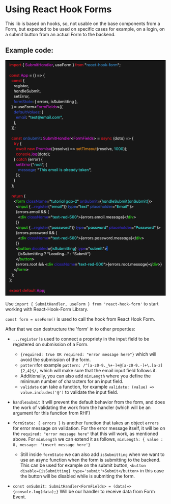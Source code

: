 # Using React Hook Forms

This lib is based on hooks, so, not usable on the base components from a Form, but expected to be used on specific cases for example, on a login, on a submit button from an actual Form to the backend.

## Example code:

![alt text](image.png)

Use `import { SubmitHandler, useForm } from 'react-hook-form'` to start working with React-Hook-Form Library.

`const form = useForm()` is used to call the hook from React Hook Form.

After that we can destructure the 'form' in to other properties:

- `...register` Is used to connect a propriety in the input field to be registered on submission of a Form.
  - `{required: true OR required: "error message here"}` which will avoid the submission of the form.
  - `pattern`for example `pattern: /^[a-z0-9._%+-]+@[a-z0-9.-]+\.[a-z]{2,4}$/,` which will make sure that the email input field follows it.
  - Additionally, you can also add `minLength` where you define the minimum number of characters for an input field.
  - `validate` can take a function, for example `validate: (value) => value.includes('@')` to validate the input field.
- `handleSubmit` It will prevent the default behavior from the form, and does the work of validating the work from the handler (which will be an argument for this function from RHF)
- `formState: { errors }` is another function that takes an object `errors` for error message on validation. For the error message itself, it will be on the `required: "error message here"` that this will work, as mentioned above. For `minLength` we can extend it as follows, `minLength: { value : 8, message: 'insert message here'}`

  - Still inside `formState` we can also add `isSubmitting` when we want to use an async function when the form is submitting to the backend. This can be used for example on the submit button, `<button disable={isSubmitting} type='submit'>Submit</button>` in this case the button will be disabled while is submiting the form.

- `const onSubmit: SubmitHandler<FormFields> = (data)=> {console.log(data);}` Will be our handler to receive data from Form Event.
